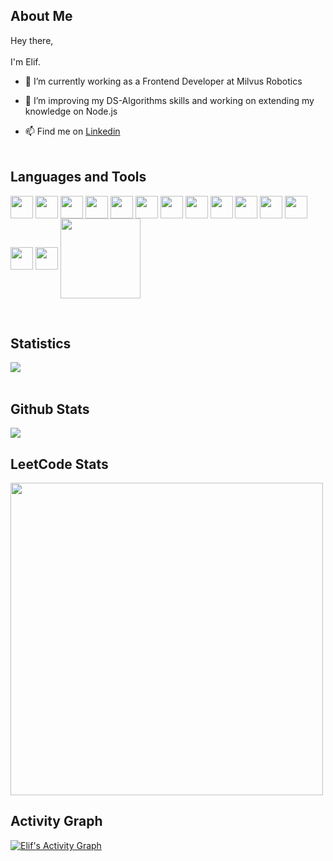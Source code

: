 ## About Me

Hey there, <br/>
<br/>
I'm Elif.

- 🔭 I’m currently working as a Frontend Developer at Milvus Robotics

- 🌱 I’m improving my DS-Algorithms skills and working on extending my knowledge on Node.js 

- 📫 Find me on <a href="https://www.linkedin.com/in/elif-irem-kara/">Linkedin</a><br><br>

## Languages and Tools
<p display="flex" justify="evenly" >
<img width ='36px' align='center' src ='https://raw.githubusercontent.com/rahulbanerjee26/githubAboutMeGenerator/main/icons/javascript.svg'> 
 
<img width='36px' align='center' src='https://raw.githubusercontent.com/rahulbanerjee26/githubAboutMeGenerator/main/icons/vuejs.svg'>

 <img width ='36px' align='center' src ='https://raw.githubusercontent.com/rahulbanerjee26/githubAboutMeGenerator/main/icons/reactjs.svg'>

<img width='36px' align='center' src='https://raw.githubusercontent.com/rahulbanerjee26/githubAboutMeGenerator/main/icons/nuxtjs.svg'> 

 <img width='36px' align='center' src='https://raw.githubusercontent.com/rahulbanerjee26/githubAboutMeGenerator/main/icons/redux.svg'>

  <img width ='36px' align='center' src ='https://raw.githubusercontent.com/rahulbanerjee26/githubAboutMeGenerator/main/icons/html.svg'>  

 <img width ='36px' align='center' src ='https://raw.githubusercontent.com/rahulbanerjee26/githubAboutMeGenerator/main/icons/css.svg'>
 
 <img width ='36px' align='center' src ='https://raw.githubusercontent.com/rahulbanerjee26/githubAboutMeGenerator/main/icons/git.svg'>

 <img width='36px' align='center' src='https://raw.githubusercontent.com/rahulbanerjee26/githubAboutMeGenerator/main/icons/sass.svg'>

 <img width='36px' align='center' src='https://raw.githubusercontent.com/rahulbanerjee26/githubAboutMeGenerator/main/icons/tailwind.svg'>

 <img width ='36px' align='center' src ='https://raw.githubusercontent.com/rahulbanerjee26/githubAboutMeGenerator/main/icons/firebase.svg'>  

 <img width ='36px' align='center' src ='https://raw.githubusercontent.com/rahulbanerjee26/githubAboutMeGenerator/main/icons/heroku.svg'> 

 <img width ='36px' align='center' src ='https://raw.githubusercontent.com/rahulbanerjee26/githubAboutMeGenerator/main/icons/github.svg'>  
 
 <img width ='36px' align='center' src ='https://raw.githubusercontent.com/rahulbanerjee26/githubAboutMeGenerator/main/icons/matlab.svg'>
 
 <img  align='center'  width ='128' src="https://img.shields.io/badge/Visual_Studio_Code-0078D4?style=for-the-badge&logo=visual%20studio%20code&logoColor=white">

</p><br/>

<!--## Most Used Languages 
<a href="https://github-readme-stats.vercel.app/api/top-langs/?username=elfrmkr&layout=compact&text_color=daf7dc&bg_color=151515"><img  align="center" src="https://github-readme-stats.vercel.app/api/top-langs/?username=elfrmkr&layout=compact&text_color=daf7dc&bg_color=282a36&border_color=282a36&env=PAT_1" ></a></h2>
<br/>-->

## Statistics 
<img align="center" justify="center" src="https://github-readme-streak-stats.herokuapp.com/?user=elfrmkr&theme=radical&hide_border=true"/><br><br>
## Github Stats
<img align="center" justify="center" src="https://github-readme-stats.anuraghazra1.vercel.app/api?username=elfrmkr&show_icons=true&theme=radical&hide_border=true" />

## LeetCode Stats
<img width="500px" src="https://leetcard.jacoblin.cool/elfrmkr?theme=dark&font=Karma&ext=contest" />


## Activity Graph
   <a href="https://github.com/elfrmkr"><img alt="Elif's Activity Graph" src="https://activity-graph.herokuapp.com/graph?username=elfrmkr&custom_title=elfrmkr's%20Contribution%20Graph&theme=react-dark" /></a>
  <br/>
<!--
**elfrmkr/elfrmkr** is a ✨ _special_ ✨ repository because its `README.md` (this file) appears on your GitHub profile.

Here are some ideas to get you started:


- 😄 Pronouns: ...
- ⚡ Fun fact: ...
-->
